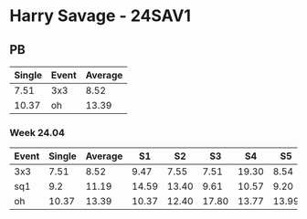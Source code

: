 # Harry Savage - 24SAV1

## PB
|Single|Event|Average|
|----|----|----|
|7.51|3x3|8.52|
|10.37|oh|13.39|
### Week 24.04
|Event|Single|Average|S1|S2|S3|S4|S5|
|-----|-------|------|--|--|--|--|--|
|3x3|7.51|8.52|9.47|7.55|7.51|19.30|8.54|
|sq1|9.2|11.19|14.59|13.40|9.61|10.57|9.20|
|oh|10.37|13.39|10.37|12.40|17.80|13.77|13.99|
